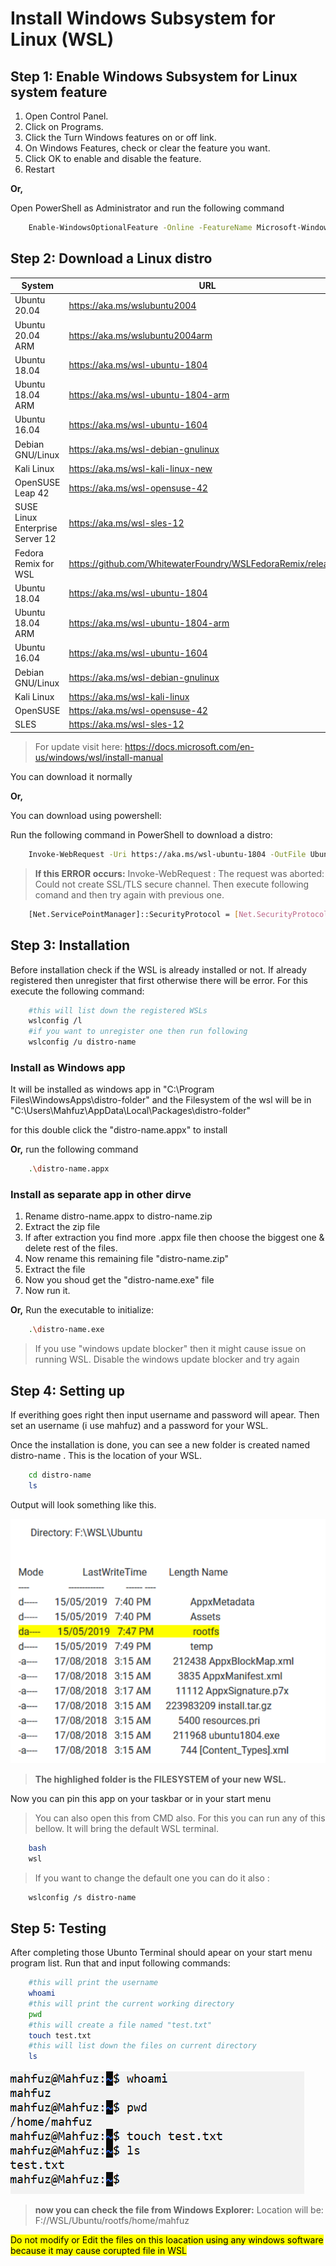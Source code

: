 # Install Windows Subsystem for Linux (WSL)

## Step 1: Enable Windows Subsystem for Linux system feature
1. Open Control Panel.
2. Click on Programs.
3. Click the Turn Windows features on or off link.
4. On Windows Features, check or clear the feature you want.
5. Click OK to enable and disable the feature.
6. Restart

**Or,**

Open PowerShell as Administrator and run the following command
```bash
    Enable-WindowsOptionalFeature -Online -FeatureName Microsoft-Windows-Subsystem-Linux
```

## Step 2: Download a Linux distro

|System| 	URL|
|------|--------|
|Ubuntu 20.04| https://aka.ms/wslubuntu2004|
|Ubuntu 20.04 ARM| https://aka.ms/wslubuntu2004arm|
|Ubuntu 18.04| https://aka.ms/wsl-ubuntu-1804|
|Ubuntu 18.04 ARM| https://aka.ms/wsl-ubuntu-1804-arm|
|Ubuntu 16.04| https://aka.ms/wsl-ubuntu-1604|
|Debian GNU/Linux| https://aka.ms/wsl-debian-gnulinux|
|Kali Linux| https://aka.ms/wsl-kali-linux-new|
|OpenSUSE Leap 42| https://aka.ms/wsl-opensuse-42|
|SUSE Linux Enterprise Server 12| https://aka.ms/wsl-sles-12|
|Fedora Remix for WSL| https://github.com/WhitewaterFoundry/WSLFedoraRemix/releases/|
|Ubuntu 18.04| 	https://aka.ms/wsl-ubuntu-1804|
|Ubuntu 18.04 ARM| 	https://aka.ms/wsl-ubuntu-1804-arm|
|Ubuntu 16.04| 	https://aka.ms/wsl-ubuntu-1604|
|Debian GNU/Linux| 	https://aka.ms/wsl-debian-gnulinux|
|Kali Linux| 	https://aka.ms/wsl-kali-linux|
|OpenSUSE| 	https://aka.ms/wsl-opensuse-42|
|SLES|	https://aka.ms/wsl-sles-12|


> For update visit here: https://docs.microsoft.com/en-us/windows/wsl/install-manual

You can download it normally 

**Or,**

You can download using powershell:

Run the following command in PowerShell to download a distro:

```bash
    Invoke-WebRequest -Uri https://aka.ms/wsl-ubuntu-1804 -OutFile Ubuntu.appx -UseBasicParsing
```
> **If this ERROR occurs:** Invoke-WebRequest : The request was aborted: Could not create SSL/TLS secure channel. Then execute following comand and then try again with previous one.

```bash
    [Net.ServicePointManager]::SecurityProtocol = [Net.SecurityProtocolType]::Tls12
```


## Step 3: Installation
Before installation check if the WSL is already installed or not. If already registered then unregister that first otherwise there will be error. For this execute the following command:
```bash
    #this will list down the registered WSLs
    wslconfig /l
    #if you want to unregister one then run following
    wslconfig /u distro-name
```

### Install as Windows app
It will be installed as windows app in "C:\Program Files\WindowsApps\distro-folder" and the Filesystem of the wsl will be in "C:\Users\Mahfuz\AppData\Local\Packages\distro-folder"

for this double click the "distro-name.appx" to install

**Or,**
run the following command
```bash
    .\distro-name.appx
```

### Install as separate app in other dirve

1. Rename distro-name.appx to distro-name.zip
2. Extract the zip file
3. If after extraction you find more .appx file then choose the biggest one & delete rest of the files.
4. Now rename this remaining file "distro-name.zip"
5. Extract the file
6. Now you shoud get the "distro-name.exe" file
7. Now run it.

**Or,**
Run the executable to initialize:
```bash
    .\distro-name.exe
```
> If you use "windows update blocker" then it might cause issue on running WSL. Disable the windows update blocker and try again


## Step 4: Setting up
If everithing goes right then input username and password will apear. Then set an username (i use mahfuz) and a password for your WSL.

Once the installation is done, you can see a new folder is created named distro-name . This is the location of your WSL.

```bash
    cd distro-name
    ls
```
Output will look something like this.

![output3](https://raw.githubusercontent.com/mahfuznow/wsl/master/images/output3.png)

>  **The highlighed folder is the FILESYSTEM  of your new WSL.**

Now you can pin this app on your taskbar or in your start menu
>You can also open this from CMD also. For this you can run any of this bellow. It will bring the default WSL terminal.
```bash
    bash
    wsl
```
>If you want to change the default one you can do it also :
```bash
    wslconfig /s distro-name
```

## Step 5: Testing
After completing those Ubunto Terminal should apear on your start menu program list. Run that and input following commands:

```bash
    #this will print the username
    whoami
    #this will print the current working directory
    pwd
    #this will create a file named "test.txt"
    touch test.txt
    #this will list down the files on current directory
    ls
```
![output4](https://raw.githubusercontent.com/mahfuznow/wsl/master/images/output4.png)

>**now you can check the file from Windows Explorer:** Location will be: F://WSL/Ubuntu/rootfs/home/mahfuz

<mark> Do not modify or Edit the files on this loacation using any windows software because it may cause corupted file in WSL

